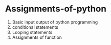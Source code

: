 # Assignments-of-python
1. Basic input output of python programming
2. conditional statements 
3. Looping statements
4. Assignments of function
